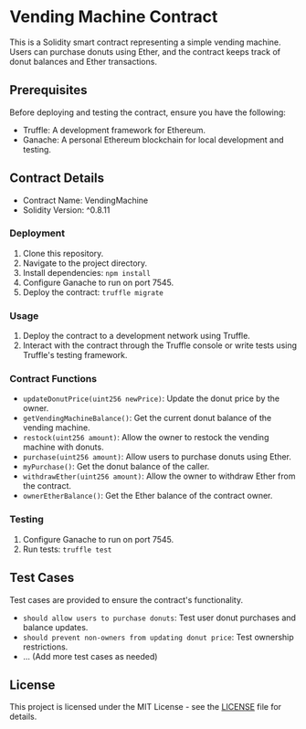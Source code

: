 # Vending Machine Contract

This is a Solidity smart contract representing a simple vending machine. Users can purchase donuts using Ether, and the contract keeps track of donut balances and Ether transactions.

## Prerequisites

Before deploying and testing the contract, ensure you have the following:

- Truffle: A development framework for Ethereum.
- Ganache: A personal Ethereum blockchain for local development and testing.

## Contract Details

- Contract Name: VendingMachine
- Solidity Version: ^0.8.11

### Deployment

1. Clone this repository.
2. Navigate to the project directory.
3. Install dependencies: `npm install`
4. Configure Ganache to run on port 7545.
5. Deploy the contract: `truffle migrate`

### Usage

1. Deploy the contract to a development network using Truffle.
2. Interact with the contract through the Truffle console or write tests using Truffle's testing framework.

### Contract Functions

- `updateDonutPrice(uint256 newPrice)`: Update the donut price by the owner.
- `getVendingMachineBalance()`: Get the current donut balance of the vending machine.
- `restock(uint256 amount)`: Allow the owner to restock the vending machine with donuts.
- `purchase(uint256 amount)`: Allow users to purchase donuts using Ether.
- `myPurchase()`: Get the donut balance of the caller.
- `withdrawEther(uint256 amount)`: Allow the owner to withdraw Ether from the contract.
- `ownerEtherBalance()`: Get the Ether balance of the contract owner.

### Testing

1. Configure Ganache to run on port 7545.
2. Run tests: `truffle test`

## Test Cases

Test cases are provided to ensure the contract's functionality.

- `should allow users to purchase donuts`: Test user donut purchases and balance updates.
- `should prevent non-owners from updating donut price`: Test ownership restrictions.
- ... (Add more test cases as needed)

## License

This project is licensed under the MIT License - see the [LICENSE](LICENSE) file for details.
